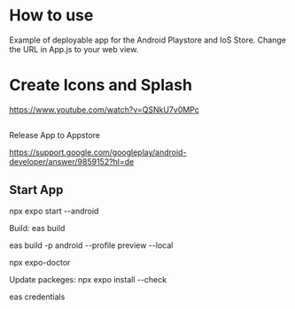 # How to use

Example of deployable app for the Android Playstore and IoS Store.
Change the URL in App.js to your web view.

# Create Icons and Splash

https://www.youtube.com/watch?v=QSNkU7v0MPc

##

Release App to Appstore

https://support.google.com/googleplay/android-developer/answer/9859152?hl=de

## Start App

npx expo start --android

Build:
eas build

eas build -p android --profile preview --local

npx expo-doctor

Update packeges: npx expo install --check

eas credentials
